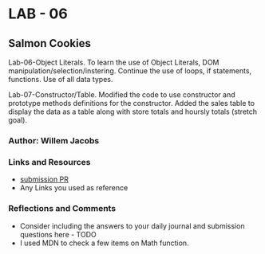 # LAB - 06

## Salmon Cookies

Lab-06-Object Literals. To learn the use of Object Literals, DOM manipulation/selection/instering. Continue the use of loops, if statements, functions. Use of all data types.

Lab-07-Constructor/Table. Modified the code to use constructor and prototype methods definitions for the constructor. Added the sales table to display the data as a table along with store totals and hoursly totals (stretch goal).

### Author: Willem Jacobs

### Links and Resources

* [submission PR](http://xyz.com)
* Any Links you used as reference

### Reflections and Comments

* Consider including the answers to your daily journal and submission questions here - TODO
* I used MDN to check a few items on Math function.
